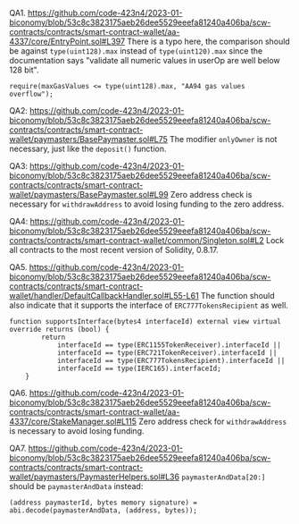 QA1. https://github.com/code-423n4/2023-01-biconomy/blob/53c8c3823175aeb26dee5529eeefa81240a406ba/scw-contracts/contracts/smart-contract-wallet/aa-4337/core/EntryPoint.sol#L397
There is a typo here, the comparison should be against ``type(uint128).max`` instead of ``type(uint120).max`` since the documentation says "validate all numeric values in userOp are well below 128 bit".

```
require(maxGasValues <= type(uint128).max, "AA94 gas values overflow");

```

QA2: https://github.com/code-423n4/2023-01-biconomy/blob/53c8c3823175aeb26dee5529eeefa81240a406ba/scw-contracts/contracts/smart-contract-wallet/paymasters/BasePaymaster.sol#L75
The modifier ``onlyOwner`` is not necessary, just like the ``deposit()`` function. 

QA3: https://github.com/code-423n4/2023-01-biconomy/blob/53c8c3823175aeb26dee5529eeefa81240a406ba/scw-contracts/contracts/smart-contract-wallet/paymasters/BasePaymaster.sol#L99
Zero address check is necessary for ``withdrawAddress`` to avoid losing funding to the zero address.

QA4: https://github.com/code-423n4/2023-01-biconomy/blob/53c8c3823175aeb26dee5529eeefa81240a406ba/scw-contracts/contracts/smart-contract-wallet/common/Singleton.sol#L2
Lock all contracts to the most recent version of Solidity, 0.8.17.

QA5. https://github.com/code-423n4/2023-01-biconomy/blob/53c8c3823175aeb26dee5529eeefa81240a406ba/scw-contracts/contracts/smart-contract-wallet/handler/DefaultCallbackHandler.sol#L55-L61
The function should also indicate that it supports the interface of ``ERC777TokensRecipient`` as well.

```
function supportsInterface(bytes4 interfaceId) external view virtual override returns (bool) {
        return
            interfaceId == type(ERC1155TokenReceiver).interfaceId ||
            interfaceId == type(ERC721TokenReceiver).interfaceId ||
            interfaceId == type(ERC777TokensRecipient).interfaceId || 
            interfaceId == type(IERC165).interfaceId;
    }
```
QA6. https://github.com/code-423n4/2023-01-biconomy/blob/53c8c3823175aeb26dee5529eeefa81240a406ba/scw-contracts/contracts/smart-contract-wallet/aa-4337/core/StakeManager.sol#L115
Zero address check for ``withdrawAddress`` is necessary to avoid losing funding. 

QA7. https://github.com/code-423n4/2023-01-biconomy/blob/53c8c3823175aeb26dee5529eeefa81240a406ba/scw-contracts/contracts/smart-contract-wallet/paymasters/PaymasterHelpers.sol#L36
``paymasterAndData[20:]`` should be ``paymasterAndData`` instead:

```
(address paymasterId, bytes memory signature) = abi.decode(paymasterAndData, (address, bytes));
```
